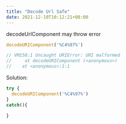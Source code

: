 ```yaml
---
title: "Decode Url Safe"
date: 2021-12-10T10:12:21+08:00
---
```


decodeUrlComponent may throw error

``` js
decodeURIComponent('%C4%97%')

// VM158:1 Uncaught URIError: URI malformed
//     at decodeURIComponent (<anonymous>)
//    at <anonymous>:1:1
```

Solution: 

``` ts
try {
  decodeURIComponent('%C4%97%')
}
catch(){

}
```
